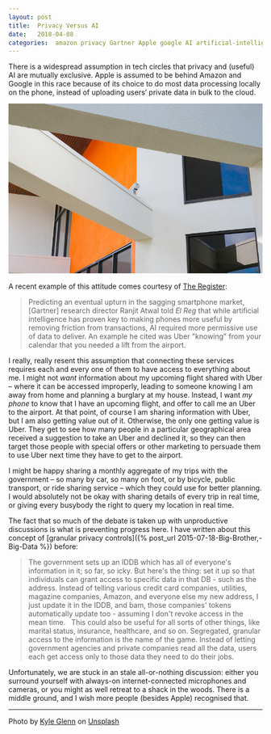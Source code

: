 ```yaml
---
layout: post
title:  Privacy Versus AI 
date:   2018-04-08 
categories:  amazon privacy Gartner Apple google AI artificial-intelligence 
---
```


There is a widespread assumption in tech circles that privacy and (useful) AI are mutually exclusive. Apple is assumed to be behind Amazon and Google in this race because of its choice to do most data processing locally on the phone, instead of uploading users’ private data in bulk to the cloud.

![](/images/unknown_filename.282.png)

A recent example of this attitude comes courtesy of [The Register](https://www.theregister.co.uk/2018/04/06/gartner_atwal_ai_consumer_data/):

> Predicting an eventual upturn in the sagging smartphone market, [Gartner] research director Ranjit Atwal told *El Reg* that while artificial intelligence has proven key to making phones more useful by removing friction from transactions, AI required more permissive use of data to deliver. An example he cited was Uber "knowing" from your calendar that you needed a lift from the airport.

I really, really resent this assumption that connecting these services requires each and every one of them to have access to everything about me. I might not *want* information about my upcoming flight shared with Uber – where it can be accessed improperly, leading to someone knowing I am away from home and planning a burglary at my house. Instead, I want *my phone* to know that I have an upcoming flight, and offer to call me an Uber to the airport. At that point, of course I am sharing information with Uber, but I am also getting value out of it. Otherwise, the only one getting value is Uber. They get to see how many people in a particular geographical area received a suggestion to take an Uber and declined it, so they can then target those people with special offers or other marketing to persuade them to use Uber next time they have to get to the airport.

I might be happy sharing a monthly aggregate of my trips with the government – so many by car, so many on foot, or by bicycle, public transport, or ride sharing service – which they could use for better planning. I would absolutely not be okay with sharing details of every trip in real time, or giving every busybody the right to query my location in real time.

The fact that so much of the debate is taken up with unproductive discussions is what is preventing progress here. I have written about this concept of [granular privacy controls]({% post_url 2015-07-18-Big-Brother,-Big-Data %}) before:

> The government sets up an IDDB which has all of everyone's information in it; so far, so icky. But here's the thing: set it up so that individuals can grant access to specific data in that DB - such as the address. Instead of telling various credit card companies, utilities, magazine companies, Amazon, and everyone else my new address, I just update it in the IDDB, and bam, those companies' tokens automatically update too - assuming I don't revoke access in the mean time.
> 
> This could also be useful for all sorts of other things, like marital status, insurance, healthcare, and so on. Segregated, granular access to the information is the name of the game. Instead of letting government agencies and private companies read all the data, users each get access only to those data they need to do their jobs.

Unfortunately, we are stuck in an stale all-or-nothing discussion: either you surround yourself with always-on internet-connected microphones and cameras, or you might as well retreat to a shack in the woods. There is a middle ground, and I wish more people (besides Apple) recognised that.

*** 

Photo by [Kyle Glenn](http://kylejglenn.com) on [Unsplash](http://www.unsplash.com)
